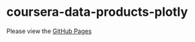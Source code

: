 # coursera-data-products-plotly

Please view the [GitHub Pages](https://chiahsun.github.io/coursera-data-products-plotly/)
